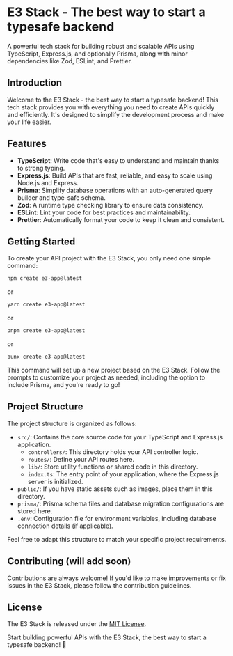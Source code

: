 # E3 Stack - The best way to start a typesafe backend

A powerful tech stack for building robust and scalable APIs using TypeScript, Express.js, and optionally Prisma, along with minor dependencies like Zod, ESLint, and Prettier.

## Introduction

Welcome to the E3 Stack - the best way to start a typesafe backend! This tech stack provides you with everything you need to create APIs quickly and efficiently. It's designed to simplify the development process and make your life easier.

## Features

- **TypeScript**: Write code that's easy to understand and maintain thanks to strong typing.
- **Express.js**: Build APIs that are fast, reliable, and easy to scale using Node.js and Express.
- **Prisma**: Simplify database operations with an auto-generated query builder and type-safe schema.
- **Zod**: A runtime type checking library to ensure data consistency.
- **ESLint**: Lint your code for best practices and maintainability.
- **Prettier**: Automatically format your code to keep it clean and consistent.

## Getting Started

To create your API project with the E3 Stack, you only need one simple command:

```bash
npm create e3-app@latest
```

or

```bash
yarn create e3-app@latest
```

or

```bash
pnpm create e3-app@latest
```

or

```bash
bunx create-e3-app@latest
```

This command will set up a new project based on the E3 Stack. Follow the prompts to customize your project as needed, including the option to include Prisma, and you're ready to go!

## Project Structure

The project structure is organized as follows:

- `src/`: Contains the core source code for your TypeScript and Express.js application.
  - `controllers/`: This directory holds your API controller logic.
  - `routes/`: Define your API routes here.
  - `lib/`: Store utility functions or shared code in this directory.
  - `index.ts`: The entry point of your application, where the Express.js server is initialized.
- `public/`: If you have static assets such as images, place them in this directory.
- `prisma/`: Prisma schema files and database migration configurations are stored here.
- `.env`: Configuration file for environment variables, including database connection details (if applicable).

Feel free to adapt this structure to match your specific project requirements.

## Contributing (will add soon)

Contributions are always welcome! If you'd like to make improvements or fix issues in the E3 Stack, please follow the contribution guidelines.

## License

The E3 Stack is released under the [MIT License](LICENSE).

Start building powerful APIs with the E3 Stack, the best way to start a typesafe backend! 🚀
